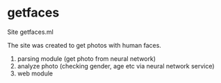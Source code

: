 # getfaces
Site getfaces.ml

The site was created to get photos with human faces.

1) parsing module (get photo from neural network)
2) analyze photo (checking gender, age etc via neural network service)
3) web module